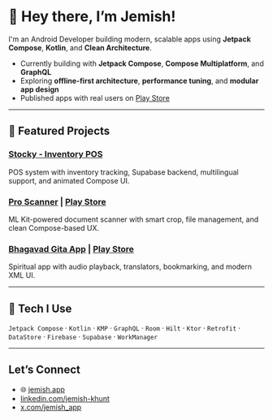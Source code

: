 # 👋 Hey there, I’m Jemish!

I'm an Android Developer building modern, scalable apps using **Jetpack Compose**, **Kotlin**, and **Clean Architecture**.

- Currently building with **Jetpack Compose**, **Compose Multiplatform**, and **GraphQL**
- Exploring **offline-first architecture**, **performance tuning**, and **modular app design**
- Published apps with real users on [Play Store](https://play.google.com/store/apps/dev?id=7687986750641760892)

---

## 🚀 Featured Projects

### [Stocky - Inventory POS](https://github.com/jemish-169/Stocky-Inventory-Management-POS)
POS system with inventory tracking, Supabase backend, multilingual support, and animated Compose UI.

### [Pro Scanner](https://github.com/jemish-169/Pro-Scanner) | [Play Store](https://play.google.com/store/apps/details?id=com.elite.scanner)
ML Kit-powered document scanner with smart crop, file management, and clean Compose-based UX.

### [Bhagavad Gita App](https://github.com/jemish-169/Bhagavad-Gita) | [Play Store](https://play.google.com/store/apps/details?id=com.practice.gita)
Spiritual app with audio playback, translators, bookmarking, and modern XML UI.

---

## 🧩 Tech I Use

`Jetpack Compose` · `Kotlin` · `KMP` · `GraphQL` · `Room` · `Hilt` · `Ktor` · `Retrofit` · `DataStore` · `Firebase` · `Supabase` · `WorkManager`

---

## Let’s Connect

- 🌐 [jemish.app](https://jemish.app)
- [linkedin.com/jemish-khunt](https://www.linkedin.com/in/jemish-khunt/)
- [x.com/jemish_app](https://x.com/jemish_app)

